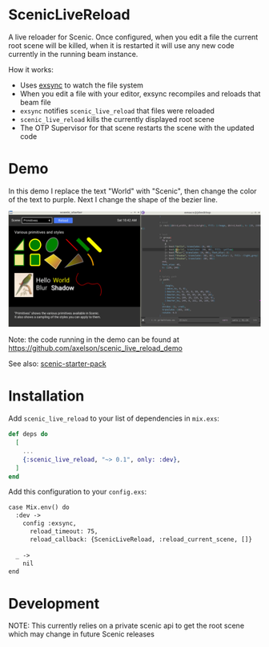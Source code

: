 # ScenicLiveReload

A live reloader for Scenic. Once configured, when you edit a file the current
root scene will be killed, when it is restarted it will use any new code
currently in the running beam instance.

How it works:
* Uses [exsync](https://github.com/axelson/exsync) to watch the file system 
* When you edit a file with your editor, exsync recompiles and reloads that beam file
* `exsync` notifies `scenic_live_reload` that files were reloaded
* `scenic_live_reload` kills the currently displayed root scene
* The OTP Supervisor for that scene restarts the scene with the updated code

# Demo

In this demo I replace the text "World" with "Scenic", then change the color of
the text to purple. Next I change the shape of the bezier line.

[![Screencast Demo](./demo.gif)](https://raw.githubusercontent.com/axelson/scenic-starter-pack/master/demo.gif)

Note: the code running in the demo can be found at https://github.com/axelson/scenic_live_reload_demo

See also: [scenic-starter-pack](https://github.com/axelson/scenic-starter-pack)

# Installation

Add `scenic_live_reload` to your list of dependencies in `mix.exs`:

```elixir
def deps do
  [
    ...
    {:scenic_live_reload, "~> 0.1", only: :dev},
  ]
end
```

Add this configuration to your `config.exs`:
```
case Mix.env() do
  :dev ->
    config :exsync,
      reload_timeout: 75,
      reload_callback: {ScenicLiveReload, :reload_current_scene, []}

  _ ->
    nil
end
```

# Development

NOTE: This currently relies on a private scenic api to get the root scene which may change in future Scenic releases
